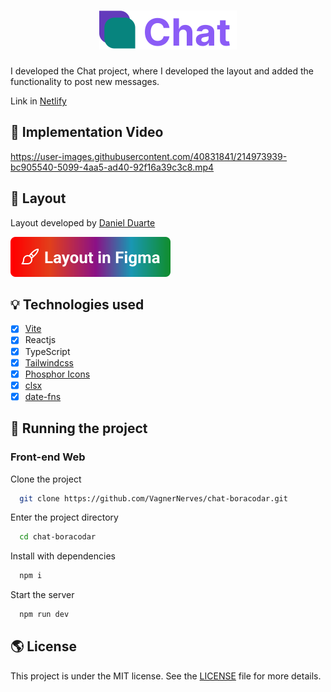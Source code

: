 <h1 align="center">
  <img alt="Chat" title="Chat" src="./public/logoprojectchat.svg" />
</h1>

I developed the Chat project, where I developed the layout and added the functionality to post new messages.

Link in [Netlify](https://chat-boracodar-vagnernerves.netlify.app/)

## 🎥 Implementation Video



https://user-images.githubusercontent.com/40831841/214973939-bc905540-5099-4aa5-ad40-92f16a39c3c8.mp4



## 🎨 Layout

Layout developed by [Daniel Duarte](https://www.linkedin.com/in/daniel2d/)

[![Layout in Figma](https://github.com/VagnerNerves/default-readme/blob/main/assets/layout-in-figma.svg)](<https://www.figma.com/file/f6134LKksdoAWks0pcsOYL/%23boraCodar---Desafio-4-(Community)?node-id=239%3A23&t=icpfT6PDlgpmecJX-1>)

<!-- ## 👏 Learning and more implementations

Describe what you learned and implemented in the project. -->

## 💡 Technologies used

- [x] [Vite](https://vitejs.dev/)
- [x] Reactjs
- [x] TypeScript
- [x] [Tailwindcss](https://tailwindcss.com/)
- [x] [Phosphor Icons](https://phosphoricons.com/)
- [x] [clsx](https://github.com/lukeed/clsx)
- [x] [date-fns](https://date-fns.org/)

## 🚀 Running the project

<!-- ### Back-end

Clone the project

```bash
  git clone https://link-para-o-projeto
```

Enter the project directory

```bash
  cd my-project
```

Install with dependencies

```bash
  npm install
```

Start the server

```bash
  npm run start
``` -->

### Front-end Web

Clone the project

```bash
  git clone https://github.com/VagnerNerves/chat-boracodar.git
```

Enter the project directory

```bash
  cd chat-boracodar
```

Install with dependencies

```bash
  npm i
```

Start the server

```bash
  npm run dev
```

<!-- ## 📝 Routes

[![Run in Postman](https://github.com/VagnerNerves/default-readme/blob/main/assets/run-in-postman.svg)](https://app.getpostman.com/run-collection/link)
[![Run in Insomnia](https://github.com/VagnerNerves/default-readme/blob/main/assets/run-in-insomnia.svg)](https://insomnia.rest/run/?label=NAMEPROJECT&uri=LINK) -->

## 🌎 License

This project is under the MIT license. See the [LICENSE](https://github.com/VagnerNerves/chat-boracodar/blob/master/LICENSE) file for more details.
